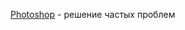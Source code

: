 [Photoshop](https://repack.me/info/67-reshenie-chastyh-problem-s-adobe-cc.html) - решение частых проблем